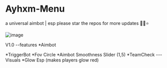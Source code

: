 # Ayhxm-Menu
a universal aimbot | esp 
please star the repos for more updates 🙏💙⭐

![image](https://github.com/user-attachments/assets/2453ff01-6338-46c1-a935-8192822d41f5)

V1.0 --features
*Aimbot

*TriggerBot
*Fov Circle
*Aimbot Smoothness Slider (1,5)
*TeamCheck
---Visuals
*Glow Esp (makes players glow red)
